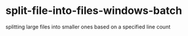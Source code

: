 # split-file-into-files-windows-batch
splitting large files into smaller ones based on a specified line count
